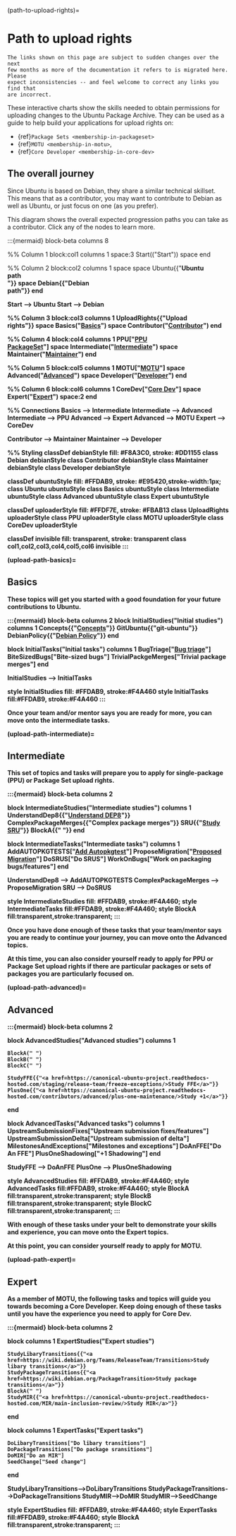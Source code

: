 (path-to-upload-rights)=
# Path to upload rights

```{note}
The links shown on this page are subject to sudden changes over the next
few months as more of the documentation it refers to is migrated here. Please
expect inconsistencies -- and feel welcome to correct any links you find that
are incorrect.
```

These interactive charts show the skills needed to obtain permissions for
uploading changes to the Ubuntu Package Archive. They can be used as a guide
to help build your applications for upload rights on:

* {ref}`Package Sets <membership-in-packageset>`
* {ref}`MOTU <membership-in-motu>`, 
* {ref}`Core Developer <membership-in-core-dev>`


## The overall journey

Since Ubuntu is based on Debian, they share a similar technical skillset. This
means that as a contributor, you may want to contribute to Debian as well as
Ubuntu, or just focus on one (as you prefer).

This diagram shows the overall expected progression paths you can take as a
contributor. Click any of the nodes to learn more.


:::{mermaid}
block-beta
  columns 8

%% Column 1
  block:col1
  columns 1
    space:3
    Start(("Start"))
    space
  end

%% Column 2
  block:col2
  columns 1
    space
    space
    Ubuntu{{"<b>Ubuntu<br>path</br>"}}
    space
    Debian{{"<b>Debian<br>path</b>"}}
  end

  Start --> Ubuntu
  Start --> Debian

%% Column 3
  block:col3
  columns 1
    UploadRights{{"<b>Upload<br>rights</b>"}}
    space
    Basics("<a href='#upload-path-basics'>Basics</a>")
    space
    Contributor("<a href="https://www.debian.org/doc/manuals/maint-guide/">Contributor</a>")
  end

%% Column 4
  block:col4
  columns 1
    PPU["<a href='https://canonical-ubuntu-project.readthedocs-hosted.com/who-makes-ubuntu/joining/membership-in-packageset/'>PPU<br>PackageSet</a>"]
    space
    Intermediate("<a href='#upload-path-intermediate'>Intermediate</a>")
    space
    Maintainer("<a href='https://wiki.debian.org/DebianMaintainer'>Maintainer</a>")
  end

%% Column 5
  block:col5
  columns 1
    MOTU["<a href='https://canonical-ubuntu-project.readthedocs-hosted.com/who-makes-ubuntu/joining/membership-in-MOTU/'>MOTU</a>"]
    space
    Advanced("<a href='#upload-path-advanced'>Advanced</a>")
    space
    Developer("<a href='https://wiki.debian.org/DebianDeveloper'>Developer</a>")
  end

%% Column 6
  block:col6
  columns 1
    CoreDev["<a href='https://canonical-ubuntu-project.readthedocs-hosted.com/who-makes-ubuntu/joining/membership-in-core-dev/'>Core Dev</a>"]
    space
    Expert("<a href='#upload-path-expert'>Expert</a>")
    space:2
  end

%% Connections
Basics --> Intermediate
Intermediate --> Advanced
Intermediate --> PPU
Advanced --> Expert
Advanced --> MOTU
Expert --> CoreDev

Contributor --> Maintainer
Maintainer --> Developer

%% Styling
classDef debianStyle fill: #F8A3C0, stroke: #DD1155
  class Debian debianStyle
  class Contributor debianStyle
  class Maintainer debianStyle
  class Developer debianStyle

classDef ubuntuStyle fill: #FFDAB9, stroke: #E95420,stroke-width:1px;
  class Ubuntu ubuntuStyle
  class Basics ubuntuStyle
  class Intermediate ubuntuStyle
  class Advanced ubuntuStyle
  class Expert ubuntuStyle

classDef uploaderStyle fill: #FFDF7E, stroke: #FBAB13
  class UploadRights uploaderStyle
  class PPU uploaderStyle
  class MOTU uploaderStyle
  class CoreDev uploaderStyle

classDef invisible fill: transparent, stroke: transparent
  class col1,col2,col3,col4,col5,col6 invisible
:::


(upload-path-basics)=
## Basics

These topics will get you started with a good foundation for your future
contributions to Ubuntu.

:::{mermaid}
block-beta
columns 2
  block
    InitialStudies("Initial studies")
    columns 1
    Concepts{{"<a href=https://github.com/canonical/ubuntu-maintainers-handbook>Concepts</a>"}}
    GitUbuntu{{"git-ubuntu"}}
    DebianPolicy{{"<a href=https://www.debian.org/doc/debian-policy/>Debian Policy</a>"}}
  end

  block
    InitialTasks("Initial tasks")
    columns 1
    BugTriage["<a href='https://canonical-ubuntu-project.readthedocs-hosted.com/contributors/bug-triage/'>Bug triage</a>"]
    BiteSizedBugs["Bite-sized bugs"]
    TrivialPackgeMerges["Trivial package merges"]
  end

  InitialStudies --> InitialTasks

  style InitialStudies fill: #FFDAB9, stroke:#F4A460
  style InitialTasks fill:#FFDAB9, stroke:#F4A460
:::

Once your team and/or mentor says you are ready for more, you can move onto the
intermediate tasks.


(upload-path-intermediate)=
## Intermediate

This set of topics and tasks will prepare you to apply for single-package (PPU)
or Package Set upload rights.

:::{mermaid}
block-beta
  columns 2

  block
    IntermediateStudies("Intermediate studies")
    columns 1
    UnderstandDep8{{"<a href=https://salsa.debian.org/ci-team/autopkgtest/blob/master/doc/README.package-tests.rst>Understand DEP8</a>"}}
    ComplexPackageMerges{{"Complex package merges"}}
    SRU{{"<a href=https://canonical-sru-docs.readthedocs-hosted.com/>Study SRU</a>"}}
    BlockA{{" "}}
  end
   
  block
    IntermediateTasks("Intermediate tasks")
    columns 1
    AddAUTOPKGTESTS["<a href=https://canonical-ubuntu-project.readthedocs-hosted.com/contributors/bug-fix/package-tests/>Add Autopkgtest</a>"]
    ProposeMigration["<a href=https://canonical-ubuntu-project.readthedocs-hosted.com/how-ubuntu-is-made/processes/proposed-migration/>Proposed Migration</a>"]
    DoSRUS["Do SRUS"]
    WorkOnBugs["Work on packaging bugs/features"]
  end
    
  UnderstandDep8 --> AddAUTOPKGTESTS
  ComplexPackageMerges --> ProposeMigration
  SRU --> DoSRUS

  style IntermediateStudies fill: #FFDAB9, stroke:#F4A460;
  style IntermediateTasks fill:#FFDAB9, stroke:#F4A460;
  style BlockA fill:transparent,stroke:transparent;
:::

Once you have done enough of these tasks that your team/mentor says you are
ready to continue your journey, you can move onto the Advanced topics.

At this time, you can also consider yourself ready to apply for PPU or
Package Set upload rights if there are particular packages or sets of packages
you are particularly focused on. 


(upload-path-advanced)=
## Advanced

:::{mermaid}
block-beta
  columns 2

  block
    AdvancedStudies("Advanced studies")
    columns 1

    BlockA(" ")
    BlockB(" ")
    BlockC(" ")

    StudyFFE{{"<a href=https://canonical-ubuntu-project.readthedocs-hosted.com/staging/release-team/freeze-exceptions/>Study FFE</a>"}}
    PlusOne{{"<a href=https://canonical-ubuntu-project.readthedocs-hosted.com/contributors/advanced/plus-one-maintenance/>Study +1</a>"}}
  end

  block
    AdvancedTasks("Advanced tasks")
    columns 1
    UpstreamSubmissionFixes["Upstream submission fixes/features"]
    UpstreamSubmissionDelta["Upstream submission of delta"]
    MilestonesAndExceptions["Milestones and exceptions"]
    DoAnFFE["Do An FFE"]
    PlusOneShadowing["+1 Shadowing"]
  end

  StudyFFE --> DoAnFFE
  PlusOne --> PlusOneShadowing

  style AdvancedStudies fill: #FFDAB9, stroke:#F4A460;
  style AdvancedTasks fill:#FFDAB9, stroke:#F4A460;
  style BlockA fill:transparent,stroke:transparent;
  style BlockB fill:transparent,stroke:transparent;
  style BlockC fill:transparent,stroke:transparent;
:::

With enough of these tasks under your belt to demonstrate your skills and
experience, you can move onto the Expert topics.

At this point, you can consider yourself ready to apply for MOTU.


(upload-path-expert)=
## Expert 

As a member of MOTU, the following tasks and topics will guide you towards
becoming a Core Developer. Keep doing enough of these tasks until you have the
experience you need to apply for Core Dev.

:::{mermaid}
block-beta
  columns 2
    
  block 
    columns 1
    ExpertStudies("Expert studies")

    StudyLibaryTransitions{{"<a href=https://wiki.debian.org/Teams/ReleaseTeam/Transitions>Study libary transitions</a>"}}
    StudyPackageTransitions{{"<a href=https://wiki.debian.org/PackageTransition>Study package transitions</a>"}}
    BlockA(" ")
    StudyMIR{{"<a href=https://canonical-ubuntu-project.readthedocs-hosted.com/MIR/main-inclusion-review/>Study MIR</a>"}}
  end

  block
    columns 1
    ExpertTasks("Expert tasks")

    DoLibaryTransitions["Do libary transitions"]
    DoPackageTransitions["Do package sransitions"]
    DoMIR["Do an MIR"]
    SeedChange["Seed change"]
  end

  StudyLibaryTransitions-->DoLibaryTransitions
  StudyPackageTransitions-->DoPackageTransitions
  StudyMIR-->DoMIR
  StudyMIR-->SeedChange

  style ExpertStudies fill: #FFDAB9, stroke:#F4A460;
  style ExpertTasks fill:#FFDAB9, stroke:#F4A460;
  style BlockA fill:transparent,stroke:transparent;
:::


